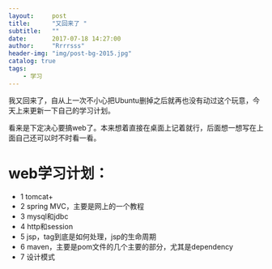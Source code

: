 ```yaml
---
layout:     post
title:      "又回来了 "
subtitle:   ""
date:       2017-07-18 14:27:00
author:     "Rrrrsss"
header-img: "img/post-bg-2015.jpg"
catalog: true
tags:
    - 学习
---
```


我又回来了，自从上一次不小心把Ubuntu删掉之后就再也没有动过这个玩意，今天上来更新一下自己的学习计划。

看来是下定决心要搞web了。本来想着直接在桌面上记着就行，后面想一想写在上面自己还可以时不时看一看。

# web学习计划：

* 1 tomcat+
* 2 spring MVC，主要是网上的一个教程
* 3 mysql和jdbc
* 4 http和session
* 5 jsp，tag到底是如何处理，jsp的生命周期
* 6 maven，主要是pom文件的几个主要的部分，尤其是dependency
* 7 设计模式
